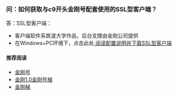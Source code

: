 ### 问：如何获取与c9开头金刚号配套使用的SSL型客户端？
答：SSL型客户端：
- 客户端软件系筑波大学作品，后台支撑由金刚公司提供
- 在Windows+PC环境下，点击此处[  阅读配置说明并下载SSL型客户端 ](https://github.com/a2zitpro/web/blob/master/win.md)

#### 推荐阅读

- [金刚号](https://github.com/a2zitpro/web/blob/master/list_kkid.md)
- [金刚1.0金刚号梯](https://github.com/a2zitpro/web/blob/master/list_helpkkvpn1.0.md)
- [金刚梯](https://github.com/a2zitpro/web/blob/master/dlb.md)
